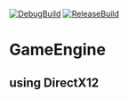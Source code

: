 [![DebugBuild](https://github.com/MaekawaTomonori/Engine/actions/workflows/DebugBuild.yml/badge.svg?branch=dev)](https://github.com/MaekawaTomonori/Engine/actions/workflows/DebugBuild.yml)
[![ReleaseBuild](https://github.com/MaekawaTomonori/Engine/actions/workflows/ReleaseBuild.yml/badge.svg?branch=dev)](https://github.com/MaekawaTomonori/Engine/actions/workflows/ReleaseBuild.yml)
# GameEngine
## using DirectX12
